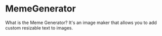 # MemeGenerator
What is the Meme Generator?
It's an image maker that allows you to add custom resizable text to images.
